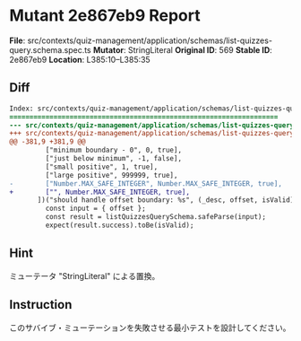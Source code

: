 # Mutant 2e867eb9 Report

**File**: src/contexts/quiz-management/application/schemas/list-quizzes-query.schema.spec.ts
**Mutator**: StringLiteral
**Original ID**: 569
**Stable ID**: 2e867eb9
**Location**: L385:10–L385:35

## Diff

```diff
Index: src/contexts/quiz-management/application/schemas/list-quizzes-query.schema.spec.ts
===================================================================
--- src/contexts/quiz-management/application/schemas/list-quizzes-query.schema.spec.ts	original
+++ src/contexts/quiz-management/application/schemas/list-quizzes-query.schema.spec.ts	mutated #569
@@ -381,9 +381,9 @@
         ["minimum boundary - 0", 0, true],
         ["just below minimum", -1, false],
         ["small positive", 1, true],
         ["large positive", 999999, true],
-        ["Number.MAX_SAFE_INTEGER", Number.MAX_SAFE_INTEGER, true],
+        ["", Number.MAX_SAFE_INTEGER, true],
       ])("should handle offset boundary: %s", (_desc, offset, isValid) => {
         const input = { offset };
         const result = listQuizzesQuerySchema.safeParse(input);
         expect(result.success).toBe(isValid);
```

## Hint

ミューテータ "StringLiteral" による置換。

## Instruction

このサバイブ・ミューテーションを失敗させる最小テストを設計してください。
